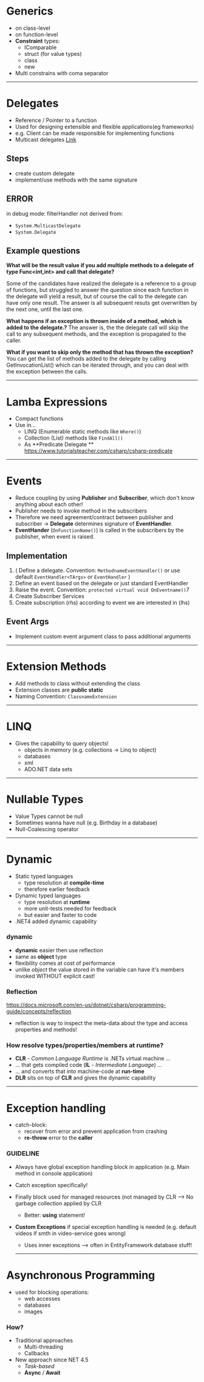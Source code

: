 # Generics

- on class-level
- on function-level
- **Constraint** types:
  - IComparable
  - struct (for value types)
  - class
  - new
- Multi constrains with coma separator





-----------------------------------------------------------------------------------------
# Delegates

- Reference / Pointer to a function
- Used for designing extensible and flexible applications(eg frameworks)
- e.g. Client can be made responsible for implementing functions
- Multicast delegates [Link](https://docs.microsoft.com/en-us/dotnet/csharp/programming-guide/delegates/how-to-combine-delegates-multicast-delegates)

## Steps
- create custom delegate
- implement/use methods with the same signature

## ERROR
in debug mode: filterHandler not derived from: 
  - `System.MulticastDelegate`
  - `System.Delegate`
  

## Example questions
**What will be the result value if you add multiple methods to a delegate of type Func<int,int> and call that delegate?**

Some of the candidates have realized the delegate is a reference to a group of functions, but struggled to answer the question since each function in the delegate will yield a result, but of course the call to the delegate can have only one result.
The answer is all subsequent resuts get overwritten by the next one, until the last one.

**What happens if an exception is thrown inside of a method, which is added to the delegate.?**
The answer is, the the delegate call will skip the call to any subsequent methods, and the exception is propagated to the caller.

**What if you want to skip only the method that has thrown the exception?**
You can get the list of methods added to the delegate by calling GetInvocationList() which can be iterated through, and you can deal with the exception between the calls. 





-----------------------------------------------------------------------------------------
# Lamba Expressions

- Compact functions
- Use in...
  - LINQ (Enumerable static methods like `Where()`)
  - Collection (List) methods like `FindAll()`
  - As **Predicate Delegate ** 
    https://www.tutorialsteacher.com/csharp/csharp-predicate



    

-----------------------------------------------------------------------------------------
# Events

- Reduce coupling by using **Publisher** and **Subscriber**, which don't know anything about each other!
- Publisher needs to invoke method in the subscribers 
- Therefore we need agreement/contract between publisher and subscriber -> **Delegate** determines signature of  **EventHandler**.
- **EventHander** (`OnFunctionName()`) is called in the subscribers by the publisher, when event is raised. 

## Implementation
1. ( Define a delegate. Convention: `MethodnameEventHandler()` or use default `EventHandler<TArgs>` or `EventHandler` )
2. Define an event based on the delegate or just standard EventHandler
3. Raise the event. Convention: `protected virtual void OnEventname()`7
4. Create Subscriber Services
5. Create subscription (rhs) according to event we are interested in (lhs)

## Event Args 
- Implement custom event argument class to pass additional arguments





-----------------------------------------------------------------------------------------
# Extension Methods

- Add methods to class without extending the class 
- Extension classes are **public static**
- Naming Convention: `ClassnameExtension`





-----------------------------------------------------------------------------------------
# LINQ

- Gives the capability to query objects!
  - objects in memory (e.g. collections -> Linq to object)
  - databases
  - xml
  - ADO.NET data sets 





-----------------------------------------------------------------------------------------
# Nullable Types

- Value Types cannot be null
- Sometimes wanna have null (e.g. Birthday in a database)
- Null-Coalescing operator





-----------------------------------------------------------------------------------------
# Dynamic

- Static typed languages
   - type resolution at **compile-time**
   - therefore earlier feedback
- Dynamic typed  languages
   - type resolution at **runtime**
   - more unit-tests needed for feedback
   - but easier and faster to code
- .NET4 added dynamic capability 

### dynamic
- **dynamic** easier then use reflection
- same as **object** type
- flexibility comes at cost of performance 
- unlike *object* the value stored in the variable can have it's members invoked WITHOUT explicit cast!

### Reflection

https://docs.microsoft.com/en-us/dotnet/csharp/programming-guide/concepts/reflection

- reflection is way to inspect the meta-data about the type and access properties and methods!

### How resolve types/properties/members at runtime?
- **CLR** - *Common Language Runtime* is .NETs virtual machine ...
- ... that gets compiled code (**IL** - *Intermediate Language*) ...
- ... and converts that into machine-code at **run-time**
- **DLR** sits on top of **CLR** and gives the dynamic capability





-----------------------------------------------------------------------------------------
# Exception handling

- catch-block:
  - recover from error and prevent application from crashing
  - **re-throw** error to the **caller**


### GUIDELINE
- Always have global exception handling block in application (e.g. Main method in console application)
- Catch exception specifically! 
- Finally block used for managed resources (not managed by CLR --> No garbage collection applied by CLR
  - Better: **using** statement!
- **Custom Exceptions** if special exception handling is needed (e.g. default videos if smth in video-service goes wrong)
  - Uses inner exceptions --> often in EntityFramework database stuff!





  -----------------------------------------------------------------------------------------
# Asynchronous Programming

- used for blocking operations:
  - web accesses
  - databases
  - images

### How?
- Traditional approaches
  - Multi-threading
  - Callbacks
- New approach since NET 4.5
  - *Task-based*
  - **Async** / **Await**








